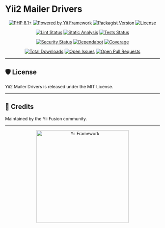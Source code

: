 # Yii2 Mailer Drivers

<p align="center">
  <a href="https://www.php.net/releases/8.1/en.php" title="PHP Version 8.1+" target="_blank" rel="noopener noreferrer"><img src="https://img.shields.io/badge/PHP-8.1+-8892BF.svg?style=flat-square&logo=php" alt="PHP 8.1+"></a>
  <a href="https://www.yiiframework.com/" title="Yii Framework Website" target="_blank" rel="noopener noreferrer"><img src="https://img.shields.io/badge/Powered_by-Yii_Framework-green.svg?style=flat-square" alt="Powered by Yii Framework"></a>
  <a href="https://packagist.org/packages/yiifusion/yii2-mailer-drivers" title="View on Packagist" target="_blank" rel="noopener noreferrer"><img src="https://img.shields.io/packagist/v/yiifusion/yii2-mailer-drivers.svg?style=flat-square" alt="Packagist Version"></a>
  <a href="LICENSE" title="View License"><img src="https://img.shields.io/packagist/l/yiifusion/yii2-mailer-drivers.svg?style=flat-square" alt="License"></a>
</p>

<p align="center">
  <a href="https://github.com/yiifusion/yii2-mailer-drivers/actions/workflows/lint.yml" title="Lint Workflow"><img src="https://github.com/yiifusion/yii2-mailer-drivers/actions/workflows/lint.yml/badge.svg" alt="Lint Status"></a>
  <a href="https://github.com/yiifusion/yii2-mailer-drivers/actions/workflows/static.yml" title="Static Analysis Status"><img src="https://github.com/yiifusion/yii2-mailer-drivers/actions/workflows/static.yml/badge.svg" alt="Static Analysis"></a>
  <a href="https://github.com/yiifusion/yii2-mailer-drivers/actions/workflows/test.yml" title="Test Workflow"><img src="https://github.com/yiifusion/yii2-mailer-drivers/actions/workflows/test.yml/badge.svg" alt="Tests Status"></a>
</p>

<p align="center">
  <a href="https://github.com/yiifusion/yii2-mailer-drivers/actions/workflows/security.yml" title="Security Scan"><img src="https://github.com/yiifusion/yii2-mailer-drivers/actions/workflows/security.yml/badge.svg" alt="Security Status"></a>
  <a href="https://github.com/yiifusion/yii2-mailer-drivers/actions/workflows/dependabot/dependabot-updates" title="Dependabot Updates"><img src="https://github.com/yiifusion/yii2-mailer-drivers/actions/workflows/dependabot/dependabot-updates/badge.svg" alt="Dependabot"></a>
  <a href="https://codecov.io/gh/yiifusion/yii2-mailer-drivers" title="Code Coverage" target="_blank" rel="noopener noreferrer"><img src="https://codecov.io/gh/yiifusion/yii2-mailer-drivers/branch/main/graph/badge.svg" alt="Coverage"></a>
</p>

<p align="center">
  <a href="https://packagist.org/packages/yiifusion/yii2-mailer-drivers/stats" title="Total Downloads" target="_blank" rel="noopener noreferrer"><img src="https://img.shields.io/packagist/dt/yiifusion/yii2-mailer-drivers.svg?style=flat-square" alt="Total Downloads"></a>
  <a href="https://github.com/yiifusion/yii2-mailer-drivers/issues" title="Open Issues"><img src="https://img.shields.io/github/issues/yiifusion/yii2-mailer-drivers.svg?style=flat-square" alt="Open Issues"></a>
  <a href="https://github.com/yiifusion/yii2-mailer-drivers/pulls" title="Open Pull Requests"><img src="https://img.shields.io/github/issues-pr/yiifusion/yii2-mailer-drivers.svg?style=flat-square" alt="Open Pull Requests"></a>
</p>

---

## 🛡 License

Yii2 Mailer Drivers is released under the MIT License.

---

## 💙 Credits

Maintained by the Yii Fusion community.

---

<p align="center">
  <a href="https://www.yiiframework.com" title="Yii Framework" target="_blank"><img src="https://www.yiiframework.com/image/design/logo/yii3_full_for_dark.svg" alt="Yii Framework" width="300" title="Yii Framework"></a>
</p>
